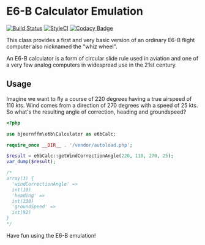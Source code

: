 # E6-B Calculator Emulation

[![Build Status](https://travis-ci.org/bjoernffm/e6b.svg?branch=master)](https://travis-ci.org/bjoernffm/e6b)
[![StyleCI](https://github.styleci.io/repos/94612899/shield?style=flat&branch=master)](https://github.styleci.io/repos/94612899)
[![Codacy Badge](https://api.codacy.com/project/badge/Grade/e7f7433410bc4412b8799a087aa13e74)](https://www.codacy.com/manual/bjoernffm/e6b)

This class provides a first and very basic version of an ordinary E6-B flight computer also nicknamed the "whiz wheel".

An E6-B calculator is a form of circular slide rule used in aviation and one of a very few analog computers in widespread use in the 21st century.

## Usage

Imagine we want to fly a course of 220 degrees having a true airspeed of 110 kts. Wind comes from a direction of 270 degrees with a speed of 25 kts. So what's the resulting angle of correction, heading and groundspeed?

```php
<?php

use bjoernffm\e6b\Calculator as e6bCalc;

require_once __DIR__ . '/vendor/autoload.php';

$result = e6bCalc::getWindCorrectionAngle(220, 110, 270, 25);
var_dump($result);

/*
array(3) {
  'windCorrectionAngle' =>
  int(10)
  'heading' =>
  int(230)
  'groundSpeed' =>
  int(92)
}
*/
```

Have fun using the E6-B emulation!
